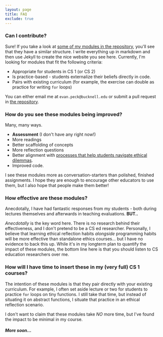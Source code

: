 ```yaml
---
layout: page
title: FAQ
exclude: true
---
```


### Can I contribute?  

Sure! If you take a look at [some of my modules in the repository](https://github.com/EthicalCS/ethicalcs.github.io/tree/master/modules), you'll see that they have a similar structure. I write everything up in markdown and then use Jekyll to create the nice website you see here. Currently, I'm looking for modules that fit the following criteria:

- Appropriate for students in CS 1 (or CS 2)
- Is practice-based - students externalize their beliefs directly in code.
- Pairs with existing curriculum (for example, the exercise can double as practice for writing `for` loops)

You can either email me at `evan.peck@bucknell.edu` or submit a pull request in [the repository](https://github.com/EthicalCS/ethicalcs.github.io).

### How do you see these modules being improved?

Many, many ways.

- **Assessment** (I don't have any right now!)
- More readings
- Better scaffolding of concepts
- More reflection questions
- Better alignment with [processes that help students navigate ethical dilemmas](https://www.scu.edu/ethics-in-technology-practice/).
- Improved code.

I see these modules more as conversation-starters than polished, finished assignments. I hope they are enough to encourage other educators to use them, but I also hope that people make them better!

### How effective are these modules?

Anecdotally, I have had fantastic responses from my students - both during lectures themselves and afterwards in teaching evaluations. **BUT..**

_Anecdotally_ is the key word here. There is no research behind their effectiveness, and I don't pretend to be a CS ed researcher. Personally, I believe that learning ethical reflection habits _alongside_ programming habits will be more effective than standalone ethics courses... but I have no evidence to back this up. While it's in my longterm plan to quantify the impact of these modules, the bottom line here is that you should listen to CS education researchers over me.


### How will I have time to insert these in my (very full) CS 1 courses?

The intention of these modules is that they pair directly with your existing curriculum. For example, I often set aside lecture or two for students to practice `for` loops on tiny functions. I still take that time, but instead of situating it on abstract functions, I situate that practice in an ethical reflection scenario.

I don't want to claim that these modules take _NO_ more time, but I've found the impact to be minimal in my course.

<!-- ### I'm uncomfortable with these discussions becoming political in nature...

Two responses

### Who even are you?

I'm  -->

#### _More soon..._
